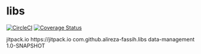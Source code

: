 # libs

[![CircleCI](https://circleci.com/gh/alireza-fassih/libs.svg?style=svg)](https://circleci.com/gh/alireza-fassih/libs)
[![Coverage Status](https://coveralls.io/repos/github/alireza-fassih/libs/badge.svg?branch=master)](https://coveralls.io/github/alireza-fassih/libs?branch=master)


<repositories>
    <repository>
        <id>jitpack.io</id>
        <url>https://jitpack.io</url>
    </repository>
</repositories>
<dependencyManagement>
    <dependencies>
        <dependency>
            <groupId>com.github.alireza-fassih.libs</groupId>
            <artifactId>data-management</artifactId>
            <version>1.0-SNAPSHOT</version>
        </dependency>
    </dependencies>
</dependencyManagement>
